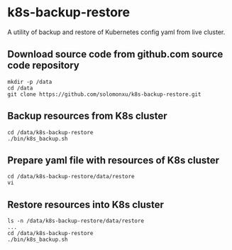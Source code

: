 # k8s-backup-restore
A utility of  backup and restore of Kubernetes config yaml from live cluster.

## Download source code from github.com source code repository
```
mkdir -p /data
cd /data
git clone https://github.com/solomonxu/k8s-backup-restore.git
```

## Backup resources from K8s cluster
```
cd /data/k8s-backup-restore
./bin/k8s_backup.sh 
```

## Prepare yaml file with resources of K8s cluster
```
cd /data/k8s-backup-restore/data/restore
vi 
```

## Restore resources into K8s cluster
```
ls -n /data/k8s-backup-restore/data/restore
...
cd /data/k8s-backup-restore
./bin/k8s_backup.sh 
```